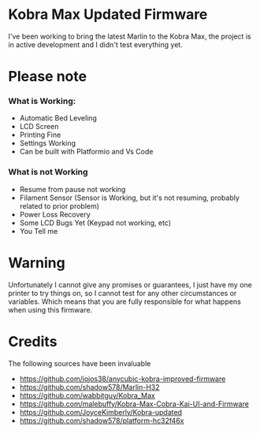 # Kobra Max Updated Firmware
I've been working to bring the latest Marlin to the Kobra Max, the project is in active development and I didn't test everything yet.

# Please note
### What is Working:
- Automatic Bed Leveling
- LCD Screen
- Printing Fine
- Settings Working
- Can be built with Platformio and Vs Code

### What is not Working
- Resume from pause not working
- Filament Sensor (Sensor is Working, but it's not resuming, probably related to prior problem)
- Power Loss Recovery
- Some LCD Bugs Yet (Keypad not working, etc)
- You Tell me

# Warning
Unfortunately I cannot give any promises or guarantees, I just have my one printer to try things on, so I cannot test for any other circumstances or variables. Which means that you are fully responsible for what happens when using this firmware.

# Credits
The following sources have been invaluable
- https://github.com/jojos38/anycubic-kobra-improved-firmware
- https://github.com/shadow578/Marlin-H32
- https://github.com/wabbitguy/Kobra_Max
- https://github.com/malebuffy/Kobra-Max-Cobra-Kai-UI-and-Firmware
- https://github.com/JoyceKimberly/Kobra-updated
- https://github.com/shadow578/platform-hc32f46x
